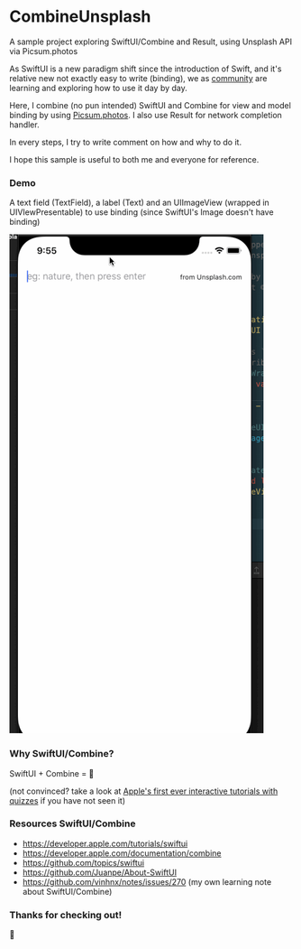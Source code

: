 # CombineUnsplash

A sample project exploring SwiftUI/Combine and Result, using Unsplash API via Picsum.photos

As SwiftUI is a new paradigm shift since the introduction of Swift, and it's relative new not exactly easy to write (binding), we as [community](https://github.com/Juanpe/About-SwiftUI) are learning and exploring how to use it day by day.

Here, I combine (no pun intended) SwiftUI and Combine for view and model binding by using [Picsum.photos](https://picsum.photos). I also use Result for network completion handler.

In every steps, I try to write comment on how and why to do it. 

I hope this sample is useful to both me and everyone for reference.

### Demo

A text field (TextField), a label (Text) and an UIImageView (wrapped in UIVIewPresentable) to use binding (since SwiftUI's Image doesn't have binding)

![demo](./screenshot/demo.gif)

### Why SwiftUI/Combine?

SwiftUI + Combine = 🤯 

(not convinced? take a look at [Apple's first ever interactive tutorials with quizzes](https://developer.apple.com/tutorials/swiftui) if you have not seen it)

### Resources SwiftUI/Combine

+ https://developer.apple.com/tutorials/swiftui
+ https://developer.apple.com/documentation/combine
+ https://github.com/topics/swiftui
+ https://github.com/Juanpe/About-SwiftUI
+ https://github.com/vinhnx/notes/issues/270 (my own learning note about SwiftUI/Combine)

### Thanks for checking out!

:rocket:
